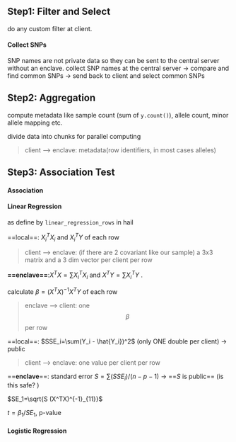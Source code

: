 ## Step1: Filter and Select

do any custom filter at client.

#### Collect SNPs

SNP names are not private data so they can be sent to the central server without an enclave. 
collect SNP names at the central server -> compare and find common SNPs -> send back to client and select common SNPs


## Step2: Aggregation

compute metadata like sample count (sum of `y.count()`), allele count, minor allele mapping etc. 

divide data into chunks for parallel computing

> client --> enclave: metadata(row identifiers, in most cases alleles)

## Step3: Association Test

#### Association

#### Linear Regression

as define by `linear_regression_rows` in hail

==local==: $X_i^TX_i$ and $X_i^T Y$ of each row

> client --> enclave: (if there are 2 covariant like our sample) a 3x3 matrix and a 3 dim vector per client per row

**==enclave==**:$X^TX=\sum X_i^TX_i$ and $X^TY=\sum X_i^T Y$ .

calculate $\beta = (X^TX)^{-1} X^TY$ of each row 

> enclave --> client: one $$\beta$$ per row 

==local==: $SSE_i=\sum(Y_i - \hat{Y_i})^2$ (only ONE double per client) -> public

> client --> enclave: one value per client per row

==**enclave**==: standard error $S=\sum(SSE_i)/(n-p-1)$ -> ==$S$ is public== (is this safe? )

 $SE_1=\sqrt{S (X^TX)^{-1}_{11}}$ 

$t=\beta_1/SE_1$, p-value

#### Logistic Regression

